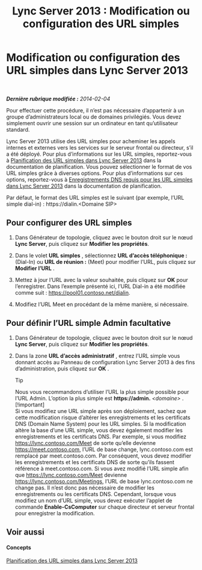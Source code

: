 ﻿---
title: 'Lync Server 2013 : Modification ou configuration des URL simples'
TOCTitle: Modification ou configuration des URL simples
ms:assetid: 0008aeea-4ae9-4e36-83cd-ef7ff7b6e128
ms:mtpsurl: https://technet.microsoft.com/fr-fr/library/Gg398063(v=OCS.15)
ms:contentKeyID: 49296047
ms.date: 05/20/2016
mtps_version: v=OCS.15
ms.translationtype: HT
---

# Modification ou configuration des URL simples dans Lync Server 2013

 

_**Dernière rubrique modifiée :** 2014-02-04_

Pour effectuer cette procédure, il n’est pas nécessaire d’appartenir à un groupe d’administrateurs local ou de domaines privilégiés. Vous devez simplement ouvrir une session sur un ordinateur en tant qu’utilisateur standard.

Lync Server 2013 utilise des URL simples pour acheminer les appels internes et externes vers les services sur le serveur frontal ou directeur, s’il a été déployé. Pour plus d’informations sur les URL simples, reportez-vous à [Planification des URL simples dans Lync Server 2013](lync-server-2013-planning-for-simple-urls.md) dans la documentation de planification. Vous pouvez sélectionner le format de vos URL simples grâce à diverses options. Pour plus d’informations sur ces options, reportez-vous à [Enregistrements DNS requis pour les URL simples dans Lync Server 2013](lync-server-2013-dns-requirements-for-simple-urls.md) dans la documentation de planification.

Par défaut, le format des URL simples est le suivant (par exemple, l’URL simple dial-in) : https://dialin.\<Domaine SIP\>

## Pour configurer des URL simples

1.  Dans Générateur de topologie, cliquez avec le bouton droit sur le nœud **Lync Server**, puis cliquez sur **Modifier les propriétés**.

2.  Dans le volet **URL simples** , sélectionnez **URL d’accès téléphonique :** (Dial-In) ou **URL de réunion :** (Meet) pour modifier l’URL, puis cliquez sur **Modifier l’URL** .

3.  Mettez à jour l’URL avec la valeur souhaitée, puis cliquez sur **OK** pour l’enregistrer. Dans l’exemple présenté ici, l’URL Dial-in a été modifiée comme suit : https://pool01.contoso.net/dialin.

4.  Modifiez l’URL Meet en procédant de la même manière, si nécessaire.

## Pour définir l’URL simple Admin facultative

1.  Dans Générateur de topologie, cliquez avec le bouton droit sur le nœud **Lync Server**, puis cliquez sur **Modifier les propriétés**.

2.  Dans la zone **URL d’accès administratif** , entrez l’URL simple vous donnant accès au Panneau de configuration Lync Server 2013 à des fins d’administration, puis cliquez sur **OK** .
    
    > [!tip]  
    > Nous vous recommandons d’utiliser l’URL la plus simple possible pour l’URL Admin. L’option la plus simple est <strong>https://admin.</strong> <em>&lt;domaine&gt;</em> .    
    > [!important]  
    > Si vous modifiez une URL simple après son déploiement, sachez que cette modification risque d’altérer les enregistrements et les certificats DNS (Domain Name System) pour les URL simples. Si la modification altère la base d’une URL simple, vous devez également modifier les enregistrements et les certificats DNS. Par exemple, si vous modifiez https://lync.contoso.com/Meet de sorte qu’elle devienne https://meet.contoso.com, l’URL de base change, lync.contoso.com est remplacé par meet.contoso.com. Par conséquent, vous devez modifier les enregistrements et les certificats DNS de sorte qu’ils fassent référence à meet.contoso.com. Si vous avez modifié l’URL simple afin que https://lync.contoso.com/Meet devienne https://lync.contoso.com/Meetings, l’URL de base lync.contoso.com ne change pas. Il n’est donc pas nécessaire de modifier les enregistrements ou les certificats DNS. Cependant, lorsque vous modifiez un nom d’URL simple, vous devez exécuter l’applet de commande <strong>Enable-CsComputer</strong> sur chaque directeur et serveur frontal pour enregistrer la modification.

## Voir aussi

#### Concepts

[Planification des URL simples dans Lync Server 2013](lync-server-2013-planning-for-simple-urls.md)

